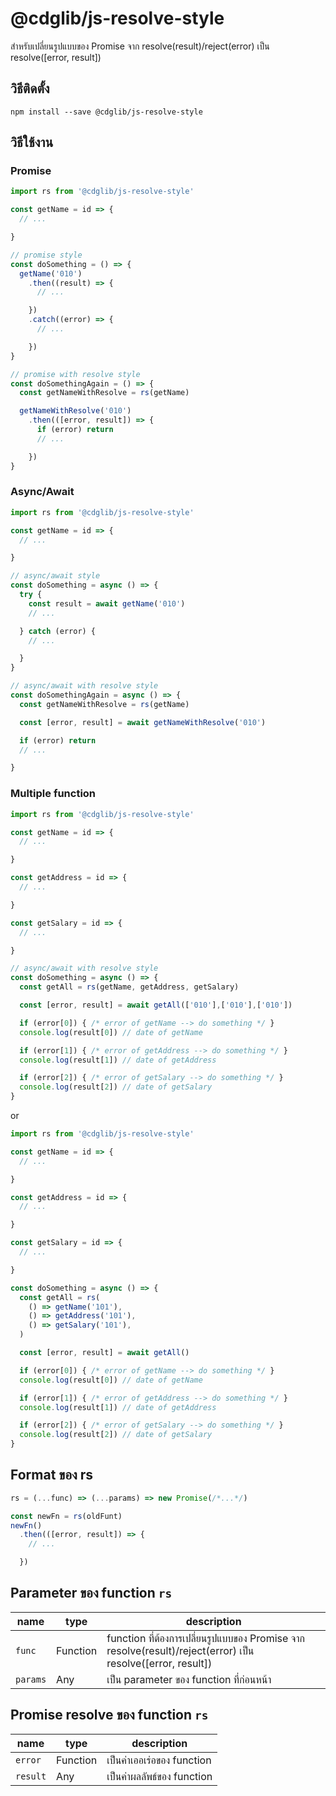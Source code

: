 # @cdglib/js-resolve-style

สำหรับเปลี่ยนรูปแบบของ Promise จาก resolve(result)/reject(error) เป็น resolve([error, result])

## วิธีติดตั้ง
```
npm install --save @cdglib/js-resolve-style
```

## วิธีใช้งาน
### Promise
```javascript
import rs from '@cdglib/js-resolve-style'

const getName = id => {
  // ...

}

// promise style
const doSomething = () => {
  getName('010')
    .then((result) => {
      // ...

    })
    .catch((error) => {
      // ...

    })
}

// promise with resolve style
const doSomethingAgain = () => {
  const getNameWithResolve = rs(getName)

  getNameWithResolve('010')
    .then(([error, result]) => {
      if (error) return
      // ...

    })
}
```

### Async/Await
```javascript
import rs from '@cdglib/js-resolve-style'

const getName = id => {
  // ...

}

// async/await style
const doSomething = async () => {
  try {
    const result = await getName('010')
    // ...

  } catch (error) {
    // ...

  }
}

// async/await with resolve style
const doSomethingAgain = async () => {
  const getNameWithResolve = rs(getName)

  const [error, result] = await getNameWithResolve('010')

  if (error) return
  // ...

}
```

### Multiple function
```javascript
import rs from '@cdglib/js-resolve-style'

const getName = id => {
  // ...

}

const getAddress = id => {
  // ...

}

const getSalary = id => {
  // ...

}

// async/await with resolve style
const doSomething = async () => {
  const getAll = rs(getName, getAddress, getSalary)

  const [error, result] = await getAll(['010'],['010'],['010'])

  if (error[0]) { /* error of getName --> do something */ }
  console.log(result[0]) // date of getName

  if (error[1]) { /* error of getAddress --> do something */ }
  console.log(result[1]) // date of getAddress

  if (error[2]) { /* error of getSalary --> do something */ }
  console.log(result[2]) // date of getSalary
}
```

or

```javascript
import rs from '@cdglib/js-resolve-style'

const getName = id => {
  // ...

}

const getAddress = id => {
  // ...

}

const getSalary = id => {
  // ...

}

const doSomething = async () => {
  const getAll = rs(
    () => getName('101'),
    () => getAddress('101'),
    () => getSalary('101'),
  )

  const [error, result] = await getAll()

  if (error[0]) { /* error of getName --> do something */ }
  console.log(result[0]) // date of getName

  if (error[1]) { /* error of getAddress --> do something */ }
  console.log(result[1]) // date of getAddress

  if (error[2]) { /* error of getSalary --> do something */ }
  console.log(result[2]) // date of getSalary
}
```

## Format ของ rs
```javascript
rs = (...func) => (...params) => new Promise(/*...*/)

const newFn = rs(oldFunt)
newFn()
  .then(([error, result]) => {
    // ...

  })

```

## Parameter ของ function `rs`
name | type | description
---- | ---- | -----------
`func` | Function | function ที่ต้องการเปลี่ยนรูปแบบของ Promise จาก resolve(result)/reject(error) เป็น resolve([error, result])
`params` | Any | เป็น parameter ของ function ที่ก่อนหน้า

## Promise resolve ของ function `rs`
name | type | description
---- | ---- | -----------
`error` | Function | เป็นค่าเออเร่อของ function
`result` | Any | เป็นค่าผลลัพธ์ของ function
